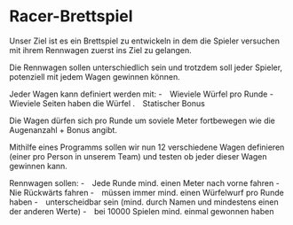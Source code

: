 # Racer-Brettspiel
Unser Ziel ist es ein Brettspiel zu entwickeln in dem die Spieler versuchen mit ihrem Rennwagen zuerst ins Ziel zu gelangen.

Die Rennwagen sollen unterschiedlich sein und trotzdem soll jeder Spieler, potenziell mit jedem Wagen gewinnen können.

Jeder Wagen kann definiert werden mit:
- Wieviele Würfel pro Runde
- Wieviele Seiten haben die Würfel
. Statischer Bonus

Die Wagen dürfen sich pro Runde um soviele Meter
fortbewegen wie die Augenanzahl + Bonus angibt.

Mithilfe eines Programms sollen wir nun 12 verschiedene
Wagen definieren (einer pro Person in unserem Team) und testen
ob jeder dieser Wagen gewinnen kann.

Rennwagen sollen:
- Jede Runde mind. einen Meter nach vorne fahren
- Nie Rückwärts fahren
- müssen immer mind. einen Würfelwurf pro Runde haben
- unterscheidbar sein (mind. durch Namen und mindestens einen der anderen Werte)
- bei 10000 Spielen mind. einmal gewonnen haben
